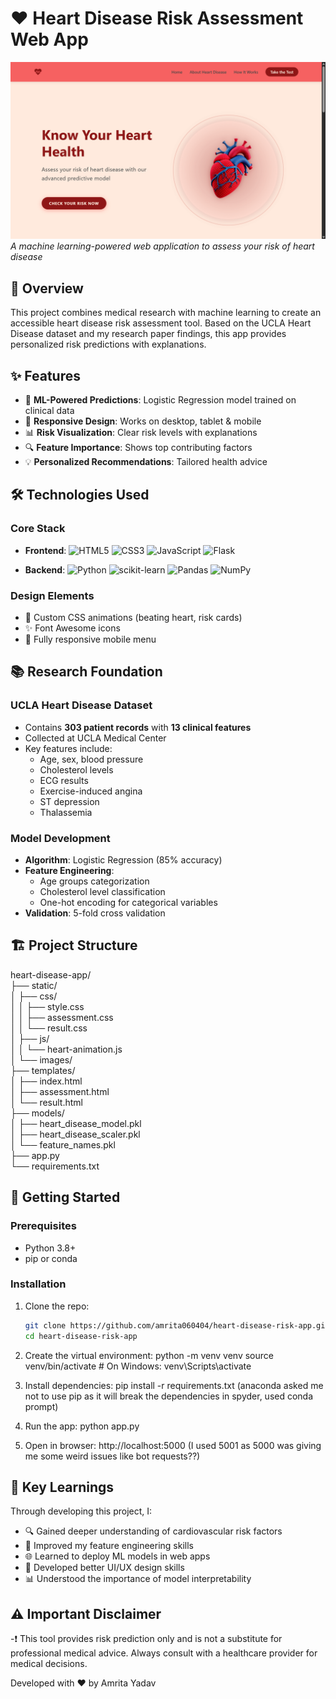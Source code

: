 # ❤️ Heart Disease Risk Assessment Web App

![App Screenshot](static/images/screenshot.png)  
*A machine learning-powered web application to assess your risk of heart disease*

## 🚀 Overview
This project combines medical research with machine learning to create an accessible heart disease risk assessment tool. Based on the UCLA Heart Disease dataset and my research paper findings, this app provides personalized risk predictions with explanations.

## ✨ Features
- 🧠 **ML-Powered Predictions**: Logistic Regression model trained on clinical data
- 📱 **Responsive Design**: Works on desktop, tablet & mobile
- 📊 **Risk Visualization**: Clear risk levels with explanations
- 🔍 **Feature Importance**: Shows top contributing factors
- 💡 **Personalized Recommendations**: Tailored health advice

## 🛠️ Technologies Used
### Core Stack
- **Frontend**: 
  ![HTML5](https://img.shields.io/badge/-HTML5-E34F26?logo=html5&logoColor=white)
  ![CSS3](https://img.shields.io/badge/-CSS3-1572B6?logo=css3&logoColor=white)
  ![JavaScript](https://img.shields.io/badge/-JavaScript-F7DF1E?logo=javascript&logoColor=black)
  ![Flask](https://img.shields.io/badge/-Flask-000000?logo=flask&logoColor=white)

- **Backend**: 
  ![Python](https://img.shields.io/badge/-Python-3776AB?logo=python&logoColor=white)
  ![scikit-learn](https://img.shields.io/badge/-scikit--learn-F7931E?logo=scikit-learn&logoColor=white)
  ![Pandas](https://img.shields.io/badge/-Pandas-150458?logo=pandas&logoColor=white)
  ![NumPy](https://img.shields.io/badge/-NumPy-013243?logo=numpy&logoColor=white)

### Design Elements
- 🎨 Custom CSS animations (beating heart, risk cards)
- ✨ Font Awesome icons
- 📱 Fully responsive mobile menu

## 📚 Research Foundation
### UCLA Heart Disease Dataset
- Contains **303 patient records** with **13 clinical features**
- Collected at UCLA Medical Center
- Key features include:
  - Age, sex, blood pressure
  - Cholesterol levels
  - ECG results
  - Exercise-induced angina
  - ST depression
  - Thalassemia

### Model Development
- **Algorithm**: Logistic Regression (85% accuracy)
- **Feature Engineering**:
  - Age groups categorization
  - Cholesterol level classification
  - One-hot encoding for categorical variables
- **Validation**: 5-fold cross validation

## 🏗️ Project Structure
heart-disease-app/ <br>
├── static/ <br>
│ ├── css/ <br>
│ │ ├── style.css <br>
│ │ ├── assessment.css <br>
│ │ └── result.css <br>
│ ├── js/ <br>
│ │ └── heart-animation.js <br>
│ └── images/ <br>
├── templates/ <br>
│ ├── index.html <br>
│ ├── assessment.html <br>
│ └── result.html <br>
├── models/ <br>
│ ├── heart_disease_model.pkl <br>
│ ├── heart_disease_scaler.pkl <br>
│ └── feature_names.pkl <br>
├── app.py <br>
└── requirements.txt<br>


## 🚦 Getting Started
### Prerequisites
- Python 3.8+
- pip or conda

### Installation
1. Clone the repo:
   ```bash
   git clone https://github.com/amrita060404/heart-disease-risk-app.git
   cd heart-disease-risk-app

2. Create the virtual environment:
  python -m venv venv
  source venv/bin/activate  # On Windows: venv\Scripts\activate

3. Install dependencies:
  pip install -r requirements.txt
    (anaconda asked me not to use pip as it will break the dependencies in spyder, used conda prompt)

4. Run the app:
   python app.py
   
6. Open in browser:
   http://localhost:5000
    (I used 5001 as 5000 was giving me some weird issues like bot requests??)
   
## 📝 Key Learnings
Through developing this project, I:
- 🔍 Gained deeper understanding of cardiovascular risk factors
- 🤖 Improved my feature engineering skills
- 🌐 Learned to deploy ML models in web apps
- 🎨 Developed better UI/UX design skills
- 📊 Understood the importance of model interpretability

## ⚠️ Important Disclaimer
-❗ This tool provides risk prediction only and is not a substitute for professional medical advice. Always consult with a healthcare provider for medical decisions.

Developed with ❤️ by Amrita Yadav



